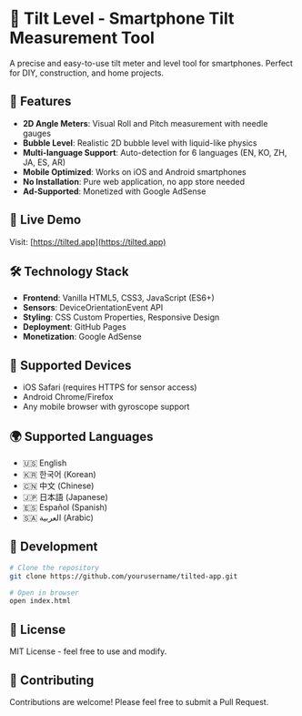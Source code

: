 # 📱 Tilt Level - Smartphone Tilt Measurement Tool

A precise and easy-to-use tilt meter and level tool for smartphones. Perfect for DIY, construction, and home projects.

## 🌟 Features

- **2D Angle Meters**: Visual Roll and Pitch measurement with needle gauges
- **Bubble Level**: Realistic 2D bubble level with liquid-like physics
- **Multi-language Support**: Auto-detection for 6 languages (EN, KO, ZH, JA, ES, AR)
- **Mobile Optimized**: Works on iOS and Android smartphones
- **No Installation**: Pure web application, no app store needed
- **Ad-Supported**: Monetized with Google AdSense

## 🚀 Live Demo

Visit: [https://tilted.app](https://tilted.app)

## 🛠️ Technology Stack

- **Frontend**: Vanilla HTML5, CSS3, JavaScript (ES6+)
- **Sensors**: DeviceOrientationEvent API
- **Styling**: CSS Custom Properties, Responsive Design
- **Deployment**: GitHub Pages
- **Monetization**: Google AdSense

## 📱 Supported Devices

- iOS Safari (requires HTTPS for sensor access)
- Android Chrome/Firefox
- Any mobile browser with gyroscope support

## 🌍 Supported Languages

- 🇺🇸 English
- 🇰🇷 한국어 (Korean)
- 🇨🇳 中文 (Chinese)
- 🇯🇵 日本語 (Japanese)
- 🇪🇸 Español (Spanish)
- 🇸🇦 العربية (Arabic)

## 🔧 Development

```bash
# Clone the repository
git clone https://github.com/yourusername/tilted-app.git

# Open in browser
open index.html
```

## 📄 License

MIT License - feel free to use and modify.

## 🤝 Contributing

Contributions are welcome! Please feel free to submit a Pull Request. 